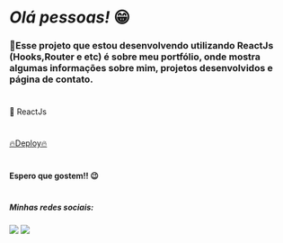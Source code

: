 ## <h1><em>Olá pessoas! </em>😁</h1> 


<h3>🌟Esse projeto que estou desenvolvendo utilizando ReactJs (Hooks,Router e etc) é sobre meu portfólio, onde mostra algumas informações sobre mim, projetos desenvolvidos e página de contato.<h3>

#

<p>🔨 ReactJs</p>

#

<a href= "https://meu-portfolio-six-pi.vercel.app/">🔥Deploy🔥</a>

#

<h4>Espero que gostem!! 😉</h4>

#

<h5> Minhas redes sociais:</h5>  
    <div> 
        <a href=https://www.instagram.com/pedrorochaducks target="_blank"><img src="https://img.shields.io/badge/-Instagram-%23E4405F?style=for-the-badge&logo=instagram&logoColor=white" target="_blank"></a>
        <a href="https://www.linkedin.com/in/pedrohrocha16" target="_blank"><img src="https://img.shields.io/badge/-LinkedIn-%230077B5?style=for-the-badge&logo=linkedin&logoColor=white" target="_blank"></a> 
    </div>
